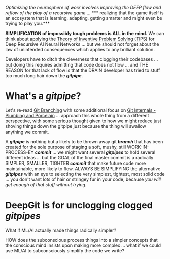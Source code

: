 *Optimizing the neurosphere of work involves improving the DEEP flow and reflow of the play of a recursive game* ... *** realizing that the game itself is an ecosystem that is learning, adapting, getting smarter and might even be trying to play you.*** 

**SIMPLIFICATION of impossibly tough problems is ALL in the mind.** We can think about applying the [Theory of Inventive Problem Solving (TIPS)](https://en.wikipedia.org/wiki/TRIZ) for Deep Recursive AI Neural Networks ... but we should not forget about the law of unintended consequences which applies to any brilliant solution.

Developers have to ditch the cleverness that clogging their codebases ... but doing this requires admitting that code does not flow ... and THE REASON for that lack of flow is that the DRAIN developer has tried to stuff too much long hair down the ***gitpipe***.

# What's a ***gitpipe***?

Let's re-read [Git Branching](https://git-scm.com/book/en/v2/Git-Branching-Branches-in-a-Nutshell) with some additional focus on [Git Internals - Plumbing and Porcelain](https://git-scm.com/book/en/v2/Git-Internals-Plumbing-and-Porcelain) ... approach this whole thing from a different perspective, with some serious thought given to how we might reduce just shoving things down the gitpipe just because the thing will swallow anything we commit.

A ***gitpipe*** is nothing but a likely to be thrown away git ***branch*** that has been created for the sole purpose of staging a soft, mushy, still WORK-IN-PROCESS-EY ***commit*** ... we might want several ***gitpipes*** to hold several different ideas ... but the GOAL of the final master commit is a radically SIMPLER, SMALLER, TIGHTER ***commit*** that make future code more maintainable, more likely to flow. ALWAYS BE SIMPLIFYING the alternative ***gitpipes*** with an eye to selecting the very simplest, tightest, most solid code ... you don't want lots of hair or stringey fur in your code, because *you will get enough of that stuff without trying*.

# DeepGit is for unclogging clogged ***gitpipes***

What if ML/AI actually made things radically simpler?

HOW does the subconscious process things into a simpler concepts that the conscious mind insists upon making more complex ... what if we could use ML/AI to subconsciously simplify the code we write? 
